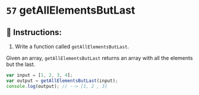 # `57` getAllElementsButLast

## 📝 Instructions:

1. Write a function called `getAllElementsButLast`.

Given an array, `getAllElementsButLast` returns an array with all the elements but the last.


```Javascript
var input = [1, 2, 3, 4];
var output = getAllElementsButLast(input);
console.log(output); // --> [1, 2 , 3]
```